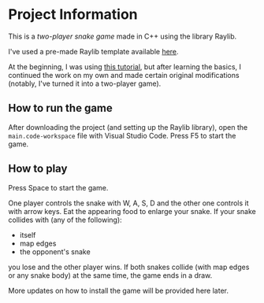 # Project Information

This is a _two-player snake game_ made in C++ using the library Raylib.

I've used a pre-made Raylib template available [here](https://github.com/educ8s/Raylib-CPP-Starter-Template-for-VSCODE-V2).

At the beginning, I was using [this tutorial](https://www.youtube.com/watch?v=1zVlRXd8f7g), but after learning the basics, I continued the work on my own and made certain original modifications (notably, I've turned it into a two-player game).

## How to run the game

After downloading the project (and setting up the Raylib library), open the `main.code-workspace` file with Visual Studio Code. Press F5 to start the game.

## How to play

Press Space to start the game.

One player controls the snake with W, A, S, D and the other one controls it with arrow keys. Eat the appearing food to enlarge your snake. If your snake collides with (any of the following):

-   itself
-   map edges
-   the opponent's snake

you lose and the other player wins. If both snakes collide (with map edges or any snake body) at the same time, the game ends in a draw.

More updates on how to install the game will be provided here later.
